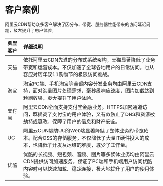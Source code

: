 # 客户案例

阿里云CDN帮助众多客户解决了因分布、带宽、服务器性能带来的访问延迟问题，极大提升了用户体验。

|典型客户|详细说明|
|:---|:---|
|天猫|依托阿里云CDN先进的分布式系统架构，天猫显著降低了业务带宽和运营成本。不仅加速了全球各地用户的日常访问，也从容应对历年双11购物节的极限访问挑战。|
|淘宝|淘宝PC端、手机淘宝等全部内容分发业务均由阿里云CDN支持，面对海量图片处理需求，毫秒级响应速度，图片加载达到秒刷效果，极大提升了用户体验。|
|支付宝|阿里云CDN全面支持支付宝金融业务。HTTPS加密通道访问，既提高了支付宝的用户体验，又有效防止了DNS和资源被劫持或篡改，保障了用户的信息和财产安全。|
|UC|阿里云CDN帮助UC的Web端显著降低了整体业务的带宽成本。配合OSS的存储服务，不仅降低了大量IT硬件投入的成本，也降低了开发及运维的难度，减少了工作量。|
|优酷|优酷的长视频、短视频、音频、图片等多媒体业务均由阿里云CDN提供访问加速服务，保证了PC端和手机端用户访问优酷内容时可以快速加载、稳定连接，极大地提升了用户的使用体验。|

